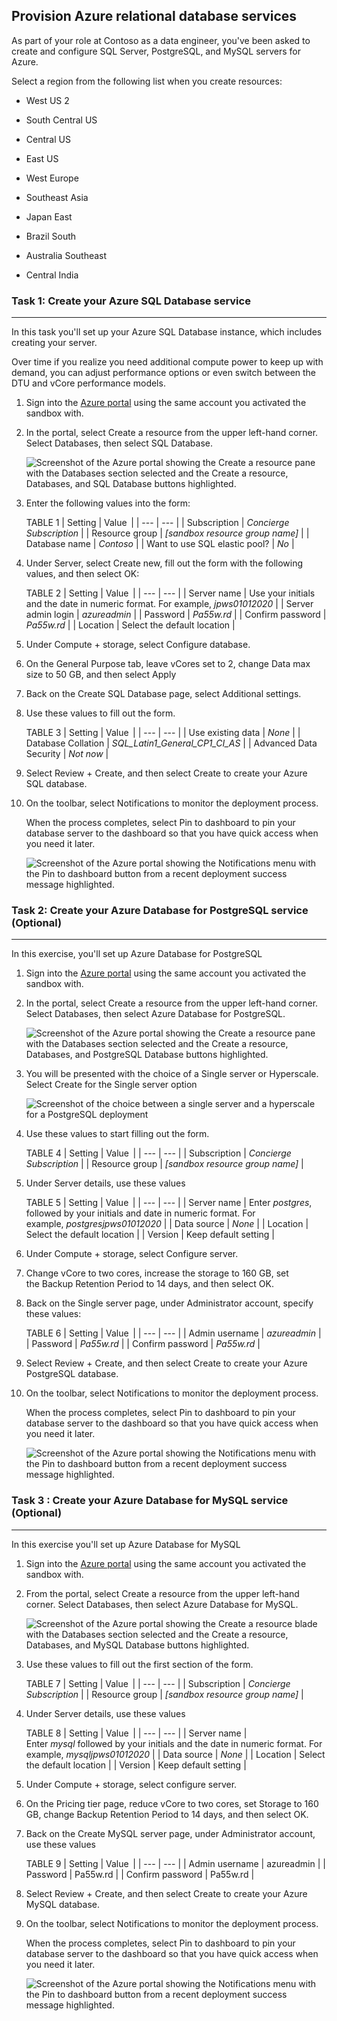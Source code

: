 ## Provision Azure relational database services

As part of your role at Contoso as a data engineer, you've been asked to create and configure SQL Server, PostgreSQL, and MySQL servers for Azure.

Select a region from the following list when you create resources:

-   West US 2
-   South Central US
-   Central US
-   East US
-   West Europe

-   Southeast Asia
-   Japan East
-   Brazil South
-   Australia Southeast
-   Central India

### Task 1: Create your Azure SQL Database service
  --------------------------------------

In this task you'll set up your Azure SQL Database instance, which includes creating your server.

Over time if you realize you need additional compute power to keep up with demand, you can adjust performance options or even switch between the DTU and vCore performance models.

1.  Sign into the [Azure portal](https://portal.azure.com/learn.docs.microsoft.com) using the same account you activated the sandbox with.

2.  In the portal, select Create a resource from the upper left-hand corner. Select Databases, then select SQL Database.

    ![Screenshot of the Azure portal showing the Create a resource pane with the Databases section selected and the Create a resource, Databases, and SQL Database buttons highlighted.](https://docs.microsoft.com/en-us/learn/wwl-data-ai/explore-provision-deploy-relational-database-offerings-azure/media/7-create-database.png)

3.  Enter the following values into the form:

    TABLE 1
    | Setting | Value  |
    | --- | --- |
    | Subscription | *Concierge Subscription* |
    | Resource group | *[sandbox resource group name]* |
    | Database name | *Contoso* |
    | Want to use SQL elastic pool? | *No* |

4.  Under Server, select Create new, fill out the form with the following values, and then select OK:

    TABLE 2
    | Setting | Value  |
    | --- | --- |
    | Server name | Use your initials and the date in numeric format. For example, *jpws01012020* |
    | Server admin login | *azureadmin* |
    | Password | *Pa55w.rd* |
    | Confirm password | *Pa55w.rd* |
    | Location | Select the default location |

5.  Under Compute + storage, select Configure database.

6.  On the General Purpose tab, leave vCores set to 2, change Data max size to 50 GB, and then select Apply

7.  Back on the Create SQL Database page, select Additional settings.

8.  Use these values to fill out the form.

    TABLE 3
    | Setting | Value  |
    | --- | --- |
    | Use existing data | *None* |
    | Database Collation | *SQL_Latin1_General_CP1_CI_AS* |
    | Advanced Data Security | *Not now* |

9.  Select Review + Create, and then select Create to create your Azure SQL database.

10. On the toolbar, select Notifications to monitor the deployment process.

    When the process completes, select Pin to dashboard to pin your database server to the dashboard so that you have quick access when you need it later.

    ![Screenshot of the Azure portal showing the Notifications menu with the Pin to dashboard button from a recent deployment success message highlighted.](https://docs.microsoft.com/en-us/learn/wwl-data-ai/explore-provision-deploy-relational-database-offerings-azure/media/7-notifications-complete.png)
    


### Task 2: Create your Azure Database for PostgreSQL service (Optional)
 -------------------------------------------------

In this exercise, you'll set up Azure Database for PostgreSQL

1.  Sign into the [Azure portal](https://portal.azure.com/learn.docs.microsoft.com) using the same account you activated the sandbox with.

2.  In the portal, select Create a resource from the upper left-hand corner. Select Databases, then select Azure Database for PostgreSQL.

    ![Screenshot of the Azure portal showing the Create a resource pane with the Databases section selected and the Create a resource, Databases, and PostgreSQL Database buttons highlighted.](https://docs.microsoft.com/en-us/learn/wwl-data-ai/explore-provision-deploy-relational-database-offerings-azure/media/6-create-database-postgre.png)

3.  You will be presented with the choice of a Single server or Hyperscale. Select Create for the Single server option

    ![Screenshot of the choice between a single server and a hyperscale for a PostgreSQL deployment](https://docs.microsoft.com/en-us/learn/wwl-data-ai/explore-provision-deploy-relational-database-offerings-azure/media/6-single-hyperscale.png)

4.  Use these values to start filling out the form.

    TABLE 4
    | Setting | Value  |
    | --- | --- |
    | Subscription | *Concierge Subscription* |
    | Resource group | *[sandbox resource group name]* |

5.  Under Server details, use these values

    TABLE 5
    | Setting | Value  |
    | --- | --- |
    | Server name | Enter *postgres*, followed by your initials and date in numeric format. For example, *postgresjpws01012020* |
    | Data source | *None* |
    | Location | Select the default location |
    | Version | Keep default setting |

6.  Under Compute + storage, select Configure server.

7.  Change vCore to two cores, increase the storage to 160 GB, set the Backup Retention Period to 14 days, and then select OK.

8.  Back on the Single server page, under Administrator account, specify these values:

    TABLE 6
    | Setting | Value  |
    | --- | --- |
    | Admin username | *azureadmin* |
    | Password | *Pa55w.rd* |
    | Confirm password | *Pa55w.rd* |

9.  Select Review + Create, and then select Create to create your Azure PostgreSQL database.

10. On the toolbar, select Notifications to monitor the deployment process.

    When the process completes, select Pin to dashboard to pin your database server to the dashboard so that you have quick access when you need it later.

    ![Screenshot of the Azure portal showing the Notifications menu with the Pin to dashboard button from a recent deployment success message highlighted.](https://docs.microsoft.com/en-us/learn/wwl-data-ai/explore-provision-deploy-relational-database-offerings-azure/media/6-notifications-complete-postgre.png)
    
### Task 3 : Create your Azure Database for MySQL service (Optional)
 --------------------------------------------

In this exercise you'll set up Azure Database for MySQL

1.  Sign into the [Azure portal](https://portal.azure.com/learn.docs.microsoft.com) using the same account you activated the sandbox with.

2.  From the portal, select Create a resource from the upper left-hand corner. Select Databases, then select Azure Database for MySQL.

    ![Screenshot of the Azure portal showing the Create a resource blade with the Databases section selected and the Create a resource, Databases, and MySQL Database buttons highlighted.](https://docs.microsoft.com/en-us/learn/wwl-data-ai/explore-provision-deploy-relational-database-offerings-azure/media/6-create-database-mysql.png)

3.  Use these values to fill out the first section of the form.

    TABLE 7
    | Setting | Value  |
    | --- | --- |
    | Subscription | *Concierge Subscription* |
    | Resource group | *[sandbox resource group name]* |

4.  Under Server details, use these values

    TABLE 8
    | Setting | Value  |
    | --- | --- |
    | Server name | Enter *mysql* followed by your initials and the date in numeric format. For example, *mysqljpws01012020* |
    | Data source | *None* |
    | Location | Select the default location |
    | Version | Keep default setting |

5.  Under Compute + storage, select configure server.

6.  On the Pricing tier page, reduce vCore to two cores, set Storage to 160 GB, change Backup Retention Period to 14 days, and then select OK.

7.  Back on the Create MySQL server page, under Administrator account, use these values

    TABLE 9
    | Setting | Value  |
    | --- | --- |
    | Admin username | azureadmin |
    | Password | Pa55w.rd |
    | Confirm password | Pa55w.rd |

8.  Select Review + Create, and then select Create to create your Azure MySQL database.

9.  On the toolbar, select Notifications to monitor the deployment process.

    When the process completes, select Pin to dashboard to pin your database server to the dashboard so that you have quick access when you need it later.

    ![Screenshot of the Azure portal showing the Notifications menu with the Pin to dashboard button from a recent deployment success message highlighted.](https://docs.microsoft.com/en-us/learn/wwl-data-ai/explore-provision-deploy-relational-database-offerings-azure/media/6-notifications-complete-mysql.png)
    
    
